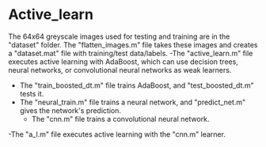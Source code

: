 # Active_learn

The 64x64 greyscale images used for testing and training are in the "dataset" folder.
The "flatten_images.m" file takes these images and creates a "dataset.mat" file with training/test data/labels.
-The "active_learn.m" file executes active learning with AdaBoost, which can use decision trees, neural networks, or convolutional neural networks as weak learners.
 * The "train_boosted_dt.m" file trains AdaBoost, and "test_boosted_dt.m" tests it.
  * The "neural_train.m" file trains a neural network, and "predict_net.m" gives the network's prediction.
    * The "cnn.m" file trains a convolutional neural network.

-The "a_l.m" file executes active learning with the "cnn.m" learner.
